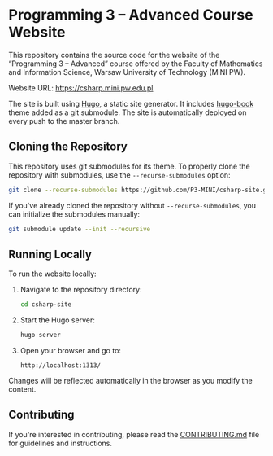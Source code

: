 # Programming 3 – Advanced Course Website

This repository contains the source code for the website of the “Programming 3 – Advanced” course offered by the Faculty of Mathematics and Information Science, Warsaw University of Technology (MiNI PW).

Website URL: https://csharp.mini.pw.edu.pl

The site is built using [Hugo](https://gohugo.io/), a static site generator. It includes [hugo-book](https://themes.gohugo.io/themes/hugo-book/) theme added as a git submodule. The site is automatically deployed on every push to the master branch.

## Cloning the Repository

This repository uses git submodules for its theme. To properly clone the repository with submodules, use the `--recurse-submodules` option:

```bash
git clone --recurse-submodules https://github.com/P3-MINI/csharp-site.git
```

If you've already cloned the repository without `--recurse-submodules`, you can initialize the submodules manually:

```bash
git submodule update --init --recursive
```

## Running Locally

To run the website locally:

1. Navigate to the repository directory:
   ```bash
   cd csharp-site
   ```

2. Start the Hugo server:
   ```bash
   hugo server
   ```

3. Open your browser and go to:
   ```
   http://localhost:1313/
   ```

Changes will be reflected automatically in the browser as you modify the content.

## Contributing

If you're interested in contributing, please read the [CONTRIBUTING.md](CONTRIBUTING.md) file for guidelines and instructions.
